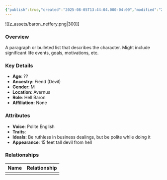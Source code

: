 ```yaml
---
{"publish":true,"created":"2025-08-05T13:44:04.000-04:00","modified":"2025-08-05T13:46:28.000-04:00","published":"2025-08-05T13:46:28.000-04:00","cssclasses":"","Age":"??","Ancestry":"Fiend (Devil)","Gender":"M","Location":["Avernus"],"Role":["Hell Baron"],"Affiliation":["None"],"Appearances":["[[24 The Hellnight Soirée]]"]}
---
```



![[z_assets/baron_neffery.png|300]]

### Overview
A paragraph or bulleted list that describes the character. Might include significant life events, goals, motivations, etc.

### Key Details
- **Age**: ??
- **Ancestry**: Fiend (Devil)
- **Gender**: M
- **Location**: Avernus
- **Role**: Hell Baron
- **Affiliation:** None

### Attributes
- **Voice**: Polite English
- **Traits**: 
- **Ideals:** Be ruthless in business dealings, but be polite while doing it
- **Appearance**: 15 feet tall devil from hell

### Relationships

| Name | Relationship |
| ---- | ------------ |
|      |              |

